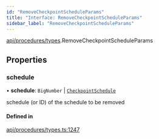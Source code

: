 ```yaml
---
id: "RemoveCheckpointScheduleParams"
title: "Interface: RemoveCheckpointScheduleParams"
sidebar_label: "RemoveCheckpointScheduleParams"
---
```


[api/procedures/types](../../../../../modules/API/Procedures/Types/Types.md).RemoveCheckpointScheduleParams

## Properties

### schedule

• **schedule**: `BigNumber` \| [`CheckpointSchedule`](../../../../../classes/API/Entities/CheckpointSchedule/CheckpointSchedule.md)

schedule (or ID) of the schedule to be removed

#### Defined in

[api/procedures/types.ts:1247](https://github.com/PolymeshAssociation/polymesh-sdk/blob/fbf6882d0/src/api/procedures/types.ts#L1247)
